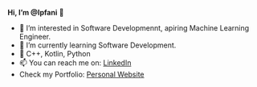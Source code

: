 **Hi, I’m @Ipfani** 👋 
- 👀 I’m interested in Software Developmennt, apiring Machine Learning Engineer.
- 🌱 I’m currently learning Software Development.
- 💞️ C++, Kotlin, Python
- 📫 You can reach me on: [LinkedIn](https://www.linkedin.com/in/ipfani-mutavhatsindi)
- Check my Portfolio: [Personal Website](https://ipfani.github.io)

<!---
Ipfani/Ipfani is a ✨ special ✨ repository because its `README.md` (this file) appears on your GitHub profile.
You can click the Preview link to take a look at your changes.
--->
